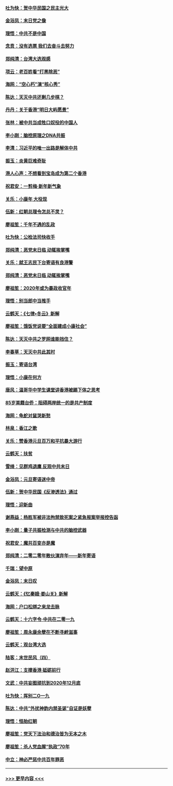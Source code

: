 #### [吐为快：贺中华民国之民主光大](../pages/nsc993/n11788618.md?t=01130955) 
#### [金浴凤：末日党之像](../pages/nsc993/n11787475.md?t=01130955) 
#### [理悟：中共不是中国](../pages/nsc993/n11787463.md?t=01130955) 
#### [念贲：没有选票  我们去奋斗去努力](../pages/nsc993/n11787398.md?t=01130955) 
#### [郑纯清：台湾大选观感](../pages/nsc993/n11786210.md?t=01130955) 
#### [项云：老百姓看“打黑除恶”](../pages/nsc993/n11785398.md?t=01130955) 
#### [海网：“空心朽”演“核心秀”](../pages/nsc993/n11783874.md?t=01130955) 
#### [陈达：天灭中共还剩几步棋？](../pages/nsc993/n11783719.md?t=01130955) 
#### [丹丹：关于香港“明日大屿愿景”](../pages/nsc993/n11783273.md?t=01130955) 
#### [张林：被中共当成牲口奴役的中国人](../pages/nsc993/n11782397.md?t=01130955) 
#### [李小刚：脑控原理之DNA共振](../pages/nsc993/n11780962.md?t=01130955) 
#### [李清：习近平的唯一出路是解体中共](../pages/nsc993/n11780866.md?t=01130955) 
#### [振玉：炎黄巨难奇耻](../pages/nsc993/n11779632.md?t=01130955) 
#### [港人心声：不想看到宝岛成为第二个香港](../pages/nsc993/n11778817.md?t=01130955) 
#### [祝君安：一剪梅‧新年新气象](../pages/nsc993/n11776340.md?t=01130955) 
#### [关乐：小康年 大役现](../pages/nsc993/n11774213.md?t=01130955) 
#### [伍新：红朝总理令怎总不灵？](../pages/nsc993/n11770813.md?t=01130955) 
#### [廖祖笙：千年不遇的乱政](../pages/nsc993/n11770373.md?t=01130955) 
#### [吐为快：公检法司快收手](../pages/nsc993/n11770359.md?t=01130955) 
#### [郑纯清：恶党末日临 动辄挨掌嘴](../pages/nsc993/n11769912.md?t=01130955) 
#### [关乐：就王志民下台寄语有良港警](../pages/nsc993/n11769903.md?t=01130955) 
#### [郑纯清：恶党末日临 动辄挨掌嘴](../pages/nsc993/n11769356.md?t=01130955) 
#### [廖祖笙：2020年或为暴政收官年](../pages/nsc993/n11768216.md?t=01130955) 
#### [理悟：别当郎中当推手](../pages/nsc993/n11768243.md?t=01130955) 
#### [云鹤天：《七律▪冬云》新解](../pages/nsc993/n11768204.md?t=01130955) 
#### [廖祖笙：饿饭党说要“全面建成小康社会”](../pages/nsc993/n11767482.md?t=01130955) 
#### [陈达：天灭中共之罗网谁能挡住？](../pages/nsc993/n11767465.md?t=01130955) 
#### [李春草：天灭中共此其时](../pages/nsc993/n11767452.md?t=01130955) 
#### [振玉：寄语台湾](../pages/nsc993/n11767432.md?t=01130955) 
#### [理悟：小康在何方](../pages/nsc993/n11767394.md?t=01130955) 
#### [唐风：温哥华中学生课堂讲香港被踢下体之思考](../pages/nsc993/n11766848.md?t=01130955) 
#### [85岁美籍台侨：阻碍两岸统一的是共产制度](../pages/nsc993/n11765043.md?t=01130955) 
#### [海网：龟蛇对鼠哭新愁](../pages/nsc993/n11764895.md?t=01130955) 
#### [林泉：香江之歌](../pages/nsc993/n11764415.md?t=01130955) 
#### [关乐：赞香港元旦百万和平抗暴大游行](../pages/nsc993/n11764382.md?t=01130955) 
#### [云鹤天：扶贫](../pages/nsc993/n11764245.md?t=01130955) 
#### [雪绮：见群鸡退鹰  反观中共末日](../pages/nsc993/n11762112.md?t=01130955) 
#### [金浴凤：元旦寄语迷中帝](../pages/nsc993/n11761788.md?t=01130955) 
#### [伍新：贺中华民国《反渗透法》通过](../pages/nsc993/n11761994.md?t=01130955) 
#### [理悟：迎新曲](../pages/nsc993/n11761152.md?t=01130955) 
#### [谢燕益：杨胜军被非法拘禁致死案之紧急报案举报控告函](../pages/nsc993/n11756134.md?t=01130955) 
#### [李小刚：量子共振检测与中共的脑控武器](../pages/nsc993/n11754518.md?t=01130955) 
#### [祝君安：魔共百变亦是魔](../pages/nsc993/n11754469.md?t=01130955) 
#### [郑纯清：二零二零年散伙演弃年——新年寄语](../pages/nsc993/n11754195.md?t=01130955) 
#### [千瑞：望中原](../pages/nsc993/n11754159.md?t=01130955) 
#### [金浴凤：末日叹](../pages/nsc993/n11752359.md?t=01130955) 
#### [云鹤天：《忆秦娥‧娄山关》新解](../pages/nsc993/n11752348.md?t=01130955) 
#### [海网：户口松绑之来龙去脉](../pages/nsc993/n11752328.md?t=01130955) 
#### [云鹤天：十六字令‧中共在二零一九](../pages/nsc993/n11752305.md?t=01130955) 
#### [廖祖笙：周永康余孽在不断寻衅滋事](../pages/nsc993/n11751013.md?t=01130955) 
#### [云鹤天：观台湾大选](../pages/nsc993/n11751007.md?t=01130955) 
#### [陆客：末世民风（四）](../pages/nsc993/n11749203.md?t=01130955) 
#### [赵洪江：支撑香港 砥砺前行](../pages/nsc993/n11748482.md?t=01130955) 
#### [文武：中共妄图顽抗到2020年12月底](../pages/nsc993/n11748446.md?t=01130955) 
#### [吐为快：挥别二O一九](../pages/nsc993/n11748411.md?t=01130955) 
#### [陈达：中共“外扰神韵内禁圣诞”自证是妖孽](../pages/nsc993/n11748226.md?t=01130955) 
#### [理悟：怪胎红朝](../pages/nsc993/n11748206.md?t=01130955) 
#### [廖祖笙：党天下法治和德治皆为无本之木](../pages/nsc993/n11748135.md?t=01130955) 
#### [廖祖笙：杀人党血腥“执政”70年](../pages/nsc993/n11745144.md?t=01130955) 
#### [中立：神必严惩中共百年罪恶](../pages/nsc993/n11744970.md?t=01130955) 

----
#### [ >>> 更早内容 <<< ](../indexes/nsc993-earlier.md)
